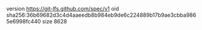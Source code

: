 version https://git-lfs.github.com/spec/v1
oid sha256:36b69682d3c4d4aaeedb8b984eb9de6c224889b17b9ae3cbba9865e6998fc440
size 8628
